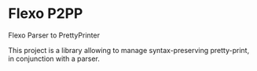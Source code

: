 # Flexo P2PP

Flexo Parser to PrettyPrinter

This project is a library allowing to manage syntax-preserving pretty-print, in conjunction with a parser.

